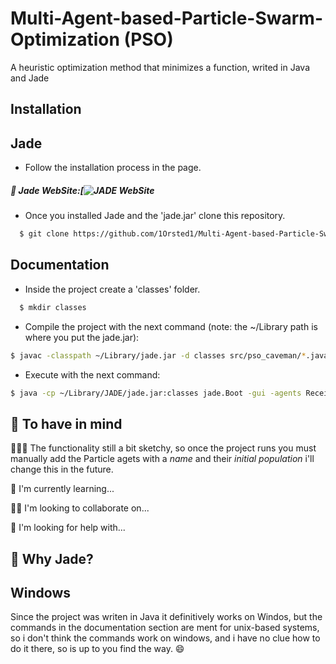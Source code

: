 
# Multi-Agent-based-Particle-Swarm-Optimization (PSO)

A heuristic optimization method that minimizes a function, writed in Java and Jade


## Installation

 
## Jade
- Follow the installation process in the page.
##### 🔗 Jade WebSite:[![JADE WebSite](https://jade.tilab.com/)

* Once you installed Jade and the 'jade.jar' clone this repository.
```bash
  $ git clone https://github.com/1Orsted1/Multi-Agent-based-Particle-Swarm-Optimization-PSO.git
```

## Documentation

- Inside the project create a 'classes' folder.

```bash
  $ mkdir classes
```

- Compile the project with the next command (note: the ~/Library path is where you put the jade.jar):

```bash
$ javac -classpath ~/Library/jade.jar -d classes src/pso_caveman/*.java src/math_caveman/*.java
```

- Execute with the next command:

```bash
$ java -cp ~/Library/JADE/jade.jar:classes jade.Boot -gui -agents Receiver:pso_caveman.PositionMatrix
```


## 🧠  To have in mind 


🧑🏽‍💻 The functionality still a bit sketchy, so once the project runs you must manually add the Particle agets with a *name* and their *initial population* i'll change this in the future. 

🧠 I'm currently learning...

👯‍♀️ I'm looking to collaborate on...

🤔 I'm looking for help with...

## 💬 Why Jade?



## Windows
Since the project was writen in Java it definitively works on Windos, but the commands in the documentation section are ment for unix-based systems, so i don't think the commands work on windows, and i have no clue how to do it there, so is up to you find the way. 😄 


